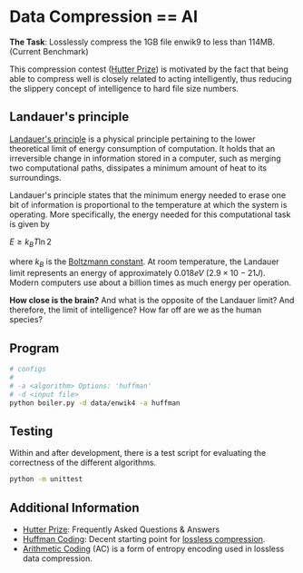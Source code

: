 # Data Compression == AI

**The Task**: Losslessly compress the 1GB file enwik9 to less than 114MB. (Current Benchmark)

This compression contest ([Hutter Prize](http://prize.hutter1.net/)) is motivated by the fact that being able to compress well is closely related to acting intelligently, thus reducing the slippery concept of intelligence to hard file size numbers.

## Landauer's principle

[Landauer's principle](https://en.wikipedia.org/wiki/Landauer%27s_principle) is a physical principle pertaining to the lower theoretical limit of energy consumption of computation. It holds that an irreversible change in information stored in a computer, such as merging two computational paths, dissipates a minimum amount of heat to its surroundings. 

Landauer's principle states that the minimum energy needed to erase one bit of information is proportional to the temperature at which the system is operating. More specifically, the energy needed for this computational task is given by

$E \geq k_B T \ln 2$

where $k_B$ is the [Boltzmann constant](https://en.wikipedia.org/wiki/Boltzmann_constant). At room temperature, the Landauer limit represents an energy of approximately $0.018 eV$ ($2.9 \times 10−21 J$). Modern computers use about a billion times as much energy per operation. 

**How close is the brain?** And what is the opposite of the Landauer limit? And therefore, the limit of intelligence? How far off are we as the human species?

## Program

```bash
# configs
#
# -a <algorithm> Options: 'huffman'
# -d <input file>
python boiler.py -d data/enwik4 -a huffman
```

## Testing

Within and after development, there is a test script for evaluating the correctness of the different algorithms.
```bash
python -m unittest
```

## Additional Information
- [Hutter Prize](http://prize.hutter1.net/hfaq.htm): Frequently Asked Questions & Answers
- [Huffman Coding](https://en.wikipedia.org/wiki/Huffman_coding): Decent starting point for [lossless compression](https://en.wikipedia.org/wiki/Lossless_compression).
- [Arithmetic Coding](https://en.wikipedia.org/wiki/Arithmetic_coding) (AC) is a form of entropy encoding used in lossless data compression.
